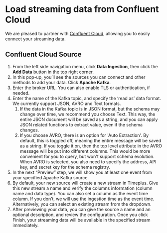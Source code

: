 # Load streaming data from Confluent Cloud

We are pleased to partner with [Confluent Cloud](https://www.confluent.io/confluent-cloud/tryfree/?utm_campaign=tm.pmm_cd.2023_partner_cwc_timeplus_tryfree&utm_source=timeplus&utm_medium=partnerref), allowing you to easily connect your streaming data. 

## Confluent Cloud Source

1. From the left side navigation menu, click **Data Ingestion**, then click the **Add Data** button in the top right corner.
2. In this pop-up, you’ll see the sources you can connect and other methods to add your data. Click **Apache Kafka**.
3. Enter the broker URL. You can also enable TLS or authentication, if needed. 
4. Enter the name of the Kafka topic, and specify the ‘read as’ data format. We currently support JSON, AVRO and Text formats.
    1. If the data in the Kafka topic is in JSON format, but the schema may change over time, we recommend you choose Text. This way, the entire JSON document will be saved as a string, and you can apply JSON related functions to extract value, even if the schema changes.
    2. If you choose AVRO, there is an option for 'Auto Extraction'. By default, this is toggled off, meaning the entire message will be saved as a string. If you toggle it on, then the top level attribute in the AVRO message will be put into different columns. This would be more convenient for you to query, but won't support schema evolution. When AVRO is selected, you also need to specify the address, API key, and secret key for the schema registry.
5. In the next “Preview” step, we will show you at least one event from your specified Apache Kafka source. 
6. By default, your new source will create a new stream in Timeplus. Give this new stream a name and verify the columns information (column name and data type). You can also set a column as the event time column. If you don’t, we will use the ingestion time as the event time. Alternatively, you can select an existing stream from the dropdown. 
7. After previewing your data, you can give the source a name and an optional description, and review the configuration. Once you click Finish, your streaming data will be available in the specified stream immediately. 
